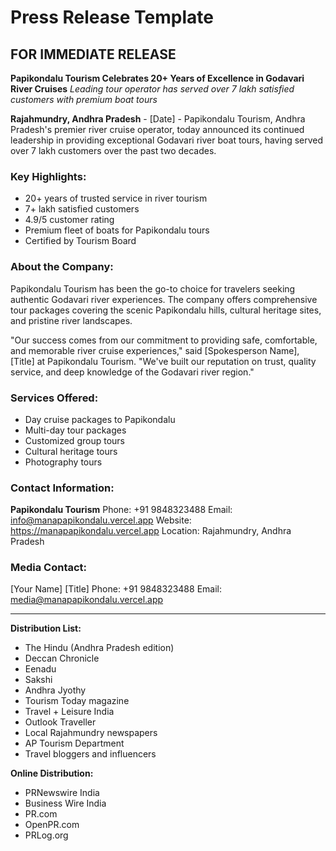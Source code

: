 # Press Release Template

## FOR IMMEDIATE RELEASE

**Papikondalu Tourism Celebrates 20+ Years of Excellence in Godavari River Cruises**
*Leading tour operator has served over 7 lakh satisfied customers with premium boat tours*

**Rajahmundry, Andhra Pradesh** - [Date] - Papikondalu Tourism, Andhra Pradesh's premier river cruise operator, today announced its continued leadership in providing exceptional Godavari river boat tours, having served over 7 lakh customers over the past two decades.

### Key Highlights:
- 20+ years of trusted service in river tourism
- 7+ lakh satisfied customers
- 4.9/5 customer rating
- Premium fleet of boats for Papikondalu tours
- Certified by Tourism Board

### About the Company:
Papikondalu Tourism has been the go-to choice for travelers seeking authentic Godavari river experiences. The company offers comprehensive tour packages covering the scenic Papikondalu hills, cultural heritage sites, and pristine river landscapes.

"Our success comes from our commitment to providing safe, comfortable, and memorable river cruise experiences," said [Spokesperson Name], [Title] at Papikondalu Tourism. "We've built our reputation on trust, quality service, and deep knowledge of the Godavari river region."

### Services Offered:
- Day cruise packages to Papikondalu
- Multi-day tour packages
- Customized group tours
- Cultural heritage tours
- Photography tours

### Contact Information:
**Papikondalu Tourism**
Phone: +91 9848323488
Email: info@manapapikondalu.vercel.app
Website: https://manapapikondalu.vercel.app
Location: Rajahmundry, Andhra Pradesh

### Media Contact:
[Your Name]
[Title]
Phone: +91 9848323488
Email: media@manapapikondalu.vercel.app

---

**Distribution List:**
- The Hindu (Andhra Pradesh edition)
- Deccan Chronicle
- Eenadu
- Sakshi
- Andhra Jyothy
- Tourism Today magazine
- Travel + Leisure India
- Outlook Traveller
- Local Rajahmundry newspapers
- AP Tourism Department
- Travel bloggers and influencers

**Online Distribution:**
- PRNewswire India
- Business Wire India
- PR.com
- OpenPR.com
- PRLog.org